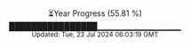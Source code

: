 <p align="center">
⏳Year Progress (55.81 %)<br>
████████████████▁▁▁▁▁▁▁▁▁▁▁▁▁▁ <br>
<sub>Updated: Tue, 23 Jul 2024 06:03:19 GMT</sub>
</p>

